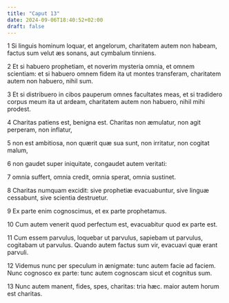 ```yaml
---
title: "Caput 13"
date: 2024-09-06T18:40:52+02:00
draft: false
---
```




1 Si linguis hominum loquar, et angelorum, charitatem autem non habeam, factus sum velut æs sonans, aut cymbalum tinniens.

2 Et si habuero prophetiam, et noverim mysteria omnia, et omnem scientiam: et si habuero omnem fidem ita ut montes transferam, charitatem autem non habuero, nihil sum.

3 Et si distribuero in cibos pauperum omnes facultates meas, et si tradidero corpus meum ita ut ardeam, charitatem autem non habuero, nihil mihi prodest.

4 Charitas patiens est, benigna est. Charitas non æmulatur, non agit perperam, non inflatur,

5 non est ambitiosa, non quærit quæ sua sunt, non irritatur, non cogitat malum,

6 non gaudet super iniquitate, congaudet autem veritati:

7 omnia suffert, omnia credit, omnia sperat, omnia sustinet.

8 Charitas numquam excidit: sive prophetiæ evacuabuntur, sive linguæ cessabunt, sive scientia destruetur.

9 Ex parte enim cognoscimus, et ex parte prophetamus.

10 Cum autem venerit quod perfectum est, evacuabitur quod ex parte est.

11 Cum essem parvulus, loquebar ut parvulus, sapiebam ut parvulus, cogitabam ut parvulus. Quando autem factus sum vir, evacuavi quæ erant parvuli.

12 Videmus nunc per speculum in ænigmate: tunc autem facie ad faciem. Nunc cognosco ex parte: tunc autem cognoscam sicut et cognitus sum.

13 Nunc autem manent, fides, spes, charitas: tria hæc. maior autem horum est charitas.

